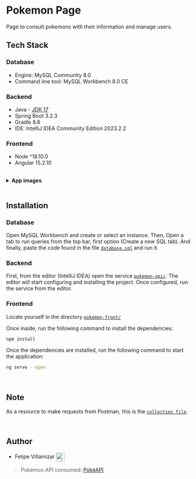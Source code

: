 # Pokemon Page

Page to consult pokemons with their information and manage users.

## Tech Stack

### Database

- Engine: MySQL Community 8.0
- Command line tool: MySQL Workbench 8.0 CE

### Backend

- Java - [JDK 17](https://www.oracle.com/co/java/technologies/downloads/#jdk17-windows)
- Spring Boot 3.2.3
- Gradle 8.6
- IDE: IntelliJ IDEA Community Edition 2023.2.2

### Frontend

- Node ^18.10.0
- Angular 15.2.10

<br>

<details>

<summary><b>App images</b></summary>

<br>

Home view to see Pokémons (Unauthenticated user)

![Captura de pantalla 2024-03-16 191738](https://github.com/felipevcc/pokemon-page/assets/95534180/5f05caa6-5ff3-43ac-a17c-3930e7500419)

Login view

![Captura de pantalla 2024-03-16 191645](https://github.com/felipevcc/pokemon-page/assets/95534180/4f74b4ba-0845-4cc9-970b-b66bd5620d88)

Sign up view

![Captura de pantalla 2024-03-16 191718](https://github.com/felipevcc/pokemon-page/assets/95534180/c47872d4-8c75-479e-a886-59b73512c0cf)

Home view (User logged in)

![Captura de pantalla 2024-03-16 191609](https://github.com/felipevcc/pokemon-page/assets/95534180/289f9e2f-4255-4e58-b59e-6ddef4bf6807)

User options in navbar

![Captura de pantalla 2024-03-16 191906](https://github.com/felipevcc/pokemon-page/assets/95534180/9d6d1867-1396-414d-b022-90ab523ef4e0)

Detail view of Pokémon

![Captura de pantalla 2024-03-16 191807](https://github.com/felipevcc/pokemon-page/assets/95534180/3c95e501-43d9-4c6d-ad31-669c45680aff)

User data update view

![Captura de pantalla 2024-03-16 191831](https://github.com/felipevcc/pokemon-page/assets/95534180/494dec1f-e1e2-43e6-bc72-cb9df0a9b4ca)

Password change view

![Captura de pantalla 2024-03-16 191845](https://github.com/felipevcc/pokemon-page/assets/95534180/4e83ee97-2f67-4c40-bb19-0005a0ed87d9)

</details>

<br>


## Installation

### Database

Open MySQL Workbench and create or select an instance. Then, Open a tab to run queries from the top bar, first option (Create a new SQL tab).
And finally, paste the code found in the file [`database.sql`](https://github.com/felipevcc/pokemon-page/blob/main/database.sql) and run it.

### Backend

First, from the editor (IntelliJ IDEA) open the service [`pokemon-api/`](https://github.com/felipevcc/pokemon-page/tree/main/pokemon-api). The editor will start configuring and installing the project.
Once configured, run the service from the editor.

### Frontend

Locate yourself in the directory [`pokemon-front/`](https://github.com/felipevcc/pokemon-page/tree/main/pokemon-front)

Once inside, run the following command to install the dependencies:

```bash	
npm install
```

Once the dependencies are installed, run the following command to start the application:

```bash
ng serve --open
```

<br>

## Note

As a resource to make requests from Postman, this is the [`collection file`](https://github.com/felipevcc/pokemon-page/blob/main/PokemonApp.postman_collection.json).

<br>

## Author

* Felipe Villamizar <a href="https://github.com/felipevcc" rel="nofollow"><img align="center" alt="github" src="https://www.vectorlogo.zone/logos/github/github-tile.svg" height="24" /></a>

> Pokémon API consumed: [PokéAPI](https://pokeapi.co/)
